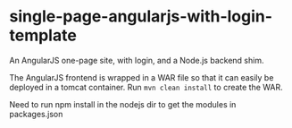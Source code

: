 single-page-angularjs-with-login-template
=========================================

An AngularJS one-page site, with login, and a Node.js backend shim.

The AngularJS frontend is wrapped in a WAR file so that it can easily be deployed in a tomcat container. Run `mvn clean install` to create the WAR.

Need to run npm install in the nodejs dir to get the modules in packages.json
